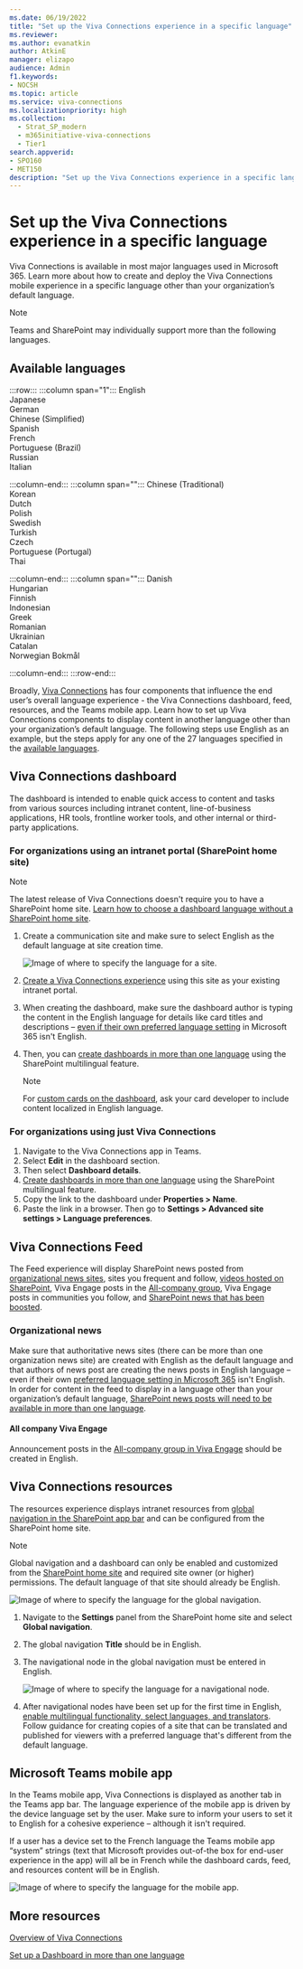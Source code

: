 ```yaml
---
ms.date: 06/19/2022
title: "Set up the Viva Connections experience in a specific language"
ms.reviewer: 
ms.author: evanatkin
author: AtkinE
manager: elizapo
audience: Admin
f1.keywords:
- NOCSH
ms.topic: article
ms.service: viva-connections
ms.localizationpriority: high
ms.collection:
  - Strat_SP_modern
  - m365initiative-viva-connections
  - Tier1
search.appverid:
- SPO160
- MET150
description: "Set up the Viva Connections experience in a specific language"
---
```


# Set up the Viva Connections experience in a specific language

Viva Connections is available in most major languages used in Microsoft 365. Learn more about how to create and deploy the Viva Connections mobile experience in a specific language other than your organization’s default language.

> [!NOTE]
> Teams and SharePoint may individually support more than the following languages.

## Available languages

:::row:::
   :::column span="1":::
      English <br>
      Japanese <br>
      German <br>
      Chinese (Simplified) <br>
      Spanish <br>
      French <br>
      Portuguese (Brazil) <br>
      Russian <br>
      Italian <br>

   :::column-end:::
   :::column span="":::
      Chinese (Traditional) <br>
      Korean <br>
      Dutch <br>
      Polish <br>
      Swedish <br>
      Turkish <br>
      Czech <br>
      Portuguese (Portugal) <br>
      Thai <br>

   :::column-end:::
   :::column span="":::
      Danish <br>
      Hungarian <br>
      Finnish <br>
      Indonesian <br>
      Greek <br>
      Romanian <br>
      Ukrainian <br>
      Catalan <br>
      Norwegian Bokmål <br>

   :::column-end:::
:::row-end:::

Broadly, [Viva Connections](viva-connections-overview.md) has four components that influence the end user’s overall language experience - the Viva Connections dashboard, feed, resources, and the Teams mobile app. Learn how to set up Viva Connections components to display content in another language other than your organization’s default language. The following steps use English as an example, but the steps apply for any one of the 27 languages specified in the [available languages](#available-languages).

## Viva Connections dashboard

The dashboard is intended to enable quick access to content and tasks from various sources including intranet content, line-of-business applications, HR tools, frontline worker tools, and other internal or third-party applications.

### For organizations using an intranet portal (SharePoint home site)

> [!NOTE]
> The latest release of Viva Connections doesn't require you to have a SharePoint home site. [Learn how to choose a dashboard language without a SharePoint home site](#for-organizations-using-just-viva-connections).

1. Create a communication site and make sure to select English as the default language at site creation time.

   ![Image of where to specify the language for a site.](../media/connections/vc-language-select.png)

2. [Create a Viva Connections experience](set-up-admin-center.md#build-from-an-existing-intranet-portal) using this site as your existing intranet portal.

3. When creating the dashboard, make sure the dashboard author is typing the content in the English language for details like card titles and descriptions – [even if their own preferred language setting](https://support.microsoft.com/office/change-your-personal-language-and-region-settings-caa1fccc-bcdb-42f3-9e5b-45957647ffd7) in Microsoft 365 isn't English.

4. Then, you can [create dashboards in more than one language](create-multilingual-dashboard.md) using the SharePoint multilingual feature.

   > [!NOTE]
   > For [custom cards on the dashboard](/sharepoint/dev/spfx/web-parts/guidance/localize-web-parts), ask your card developer to include content localized in English language.

### For organizations using just Viva Connections

1. Navigate to the Viva Connections app in Teams.
1. Select **Edit** in the dashboard section.
1. Then select **Dashboard details**.
1. [Create dashboards in more than one language](create-multilingual-dashboard.md) using the SharePoint multilingual feature.
1. Copy the link to the dashboard under **Properties > Name**.
1. Paste the link in a browser. Then go to **Settings > Advanced site settings > Language preferences**.

## Viva Connections Feed

The Feed experience will display SharePoint news posted from [organizational news sites](/sharepoint/organization-news-site), sites you frequent and follow, [videos hosted on SharePoint](video-news-links.md), Viva Engage posts in the [All-company group](/viva/engage/manage-viva-engage-groups/all-company-community), Viva Engage posts in communities you follow, and [SharePoint news that has been boosted](https://support.microsoft.com/office/boost-news-from-organization-news-sites-46ad8dc5-8f3b-4d81-853d-8bbbdd0f9c83).

### Organizational news

Make sure that authoritative news sites (there can be more than one organization news site) are created with English as the default language and that authors of news post are creating the news posts in English language – even if their own [preferred language setting in Microsoft 365](https://support.microsoft.com/office/change-your-personal-language-and-region-settings-caa1fccc-bcdb-42f3-9e5b-45957647ffd7) isn't English. In order for content in the feed to display in a language other than your organization’s default language, [SharePoint news posts will need to be available in more than one language](https://support.microsoft.com/office/create-multilingual-communication-sites-pages-and-news-2bb7d610-5453-41c6-a0e8-6f40b3ed750c).

#### All company Viva Engage

Announcement posts in the [All-company group in Viva Engage](/viva/engage/manage-viva-engage-groups/all-company-community) should be created in English.

## Viva Connections resources

The resources experience displays intranet resources from [global navigation in the SharePoint app bar](sharepoint-app-bar.md) and can be configured from the SharePoint home site.

> [!NOTE]
> Global navigation and a dashboard can only be enabled and customized from the [SharePoint home site](home-site-plan.md) and required site owner (or higher) permissions. The default language of that site should already be English.

![Image of where to specify the language for the global navigation.](../media/connections/vc-language-global-nav.png)

1. Navigate to the **Settings** panel from the SharePoint home site and select **Global navigation**.
2. The global navigation **Title** should be in English.
3. The navigational node in the global navigation must be entered in English.

   ![Image of where to specify the language for a navigational node.](../media/connections/vc-language-nav.png)

4. After navigational nodes have been set up for the first time in English, [enable multilingual functionality, select languages, and translators](https://support.microsoft.com/office/create-multilingual-communication-sites-pages-and-news-2bb7d610-5453-41c6-a0e8-6f40b3ed750c#bkmk_enable). Follow guidance for creating copies of a site that can be translated and published for viewers with a preferred language that's different from the default language.

## Microsoft Teams mobile app

In the Teams mobile app, Viva Connections is displayed as another tab in the Teams app bar. The language experience of the mobile app is driven by the device language set by the user. Make sure to inform your users to set it to English for a cohesive experience – although it isn't required.

If a user has a device set to the French language the Teams mobile app “system” strings (text that Microsoft provides out-of-the box for end-user experience in the app) will all be in French while the dashboard cards, feed, and resources content will be in English.

![Image of where to specify the language for the mobile app.](../media/connections/vc-language-mobile-app.png)

## More resources

[Overview of Viva Connections](viva-connections-overview.md)

[Set up a Dashboard in more than one language](create-multilingual-dashboard.md)
